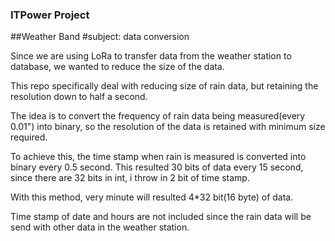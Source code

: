 ### ITPower Project
##Weather Band
#subject: data conversion

Since we are using LoRa to transfer data from the weather station to database, we wanted to reduce the size of the data.

This repo specifically deal with reducing size of rain data, but retaining the resolution down to half a second.

The idea is to convert the frequency of rain data being measured(every 0.01") into binary, so the resolution of the data is retained with minimum size required.

To achieve this, the time stamp when rain is measured is converted into binary every 0.5 second. This resulted 30 bits of data every 15 second, since there are 32 bits in int, i throw in 2 bit of time stamp.

With this method, very minute will resulted 4*32 bit(16 byte) of data.

Time stamp of date and hours are not included since the rain data will be send with other data in the weather station.
